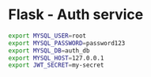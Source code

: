 # Flask - Auth service

```bash
export MYSQL_USER=root
export MYSQL_PASSWORD=password123
export MYSQL_DB=auth_db
export MYSQL_HOST=127.0.0.1
export JWT_SECRET=my-secret
```
